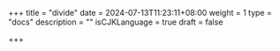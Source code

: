+++
title = "divide"
date = 2024-07-13T11:23:11+08:00
weight = 1
type = "docs"
description = ""
isCJKLanguage = true
draft = false

+++

